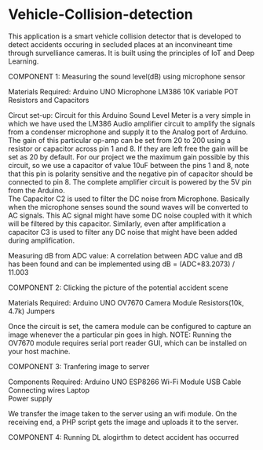 # Vehicle-Collision-detection

This application is a smart vehicle collision detector that is developed to detect accidents occuring in secluded places at an inconvineant time through survelliance cameras. 
It is built using the principles of IoT and Deep Learning.

COMPONENT 1: Measuring the sound level(dB) using microphone sensor

Materials Required:
Arduino UNO
Microphone
LM386
10K variable POT
Resistors and Capacitors

Circut set-up:
Circuit for this Arduino Sound Level Meter is a very simple in which we have used the LM386 Audio amplifier circuit to amplify the signals from a condenser microphone and supply it to the Analog port of Arduino.
The gain of this particular op-amp can be set from 20 to 200 using a resistor or capacitor across pin 1 and 8. If they are left free the gain will be set as 20 by default. For our project we the maximum gain possible by this circuit, so we use a capacitor of value 10uF between the pins 1 and 8, note that this pin is polarity sensitive and the negative pin of capacitor should be connected to pin 8. The complete amplifier circuit is powered by the 5V pin from the Arduino.  
The Capacitor C2 is used to filter the DC noise from Microphone. Basically when the microphone senses sound the sound waves will be converted to AC signals. This AC signal might have some DC noise coupled with it which will be filtered by this capacitor. Similarly, even after amplification a capacitor C3 is used to filter any DC noise that might have been added during amplification.

Measuring dB from ADC value:
A correlation between ADC value and dB has been found and can be implemented using dB = (ADC+83.2073) / 11.003

COMPONENT 2: Clicking the picture of the potential accident scene

Materials Required:
Arduino UNO
OV7670 Camera Module
Resistors(10k, 4.7k)
Jumpers

Once the circuit is set, the camera module can be configured to capture an image whenever the a particular pin goes in high. 
NOTE: Running the OV7670 module requires serial port reader GUI, which can be installed on your host machine.

COMPONENT 3: Tranfering image to server

Components Required:
Arduino UNO
ESP8266 Wi-Fi Module
USB Cable
Connecting wires
Laptop   
Power supply

We transfer the image taken to the server using an wifi module. On the receiving end, a PHP script gets the image and uploads it to the server. 

COMPONENT 4: Running DL alogirthm to detect accident has occurred






